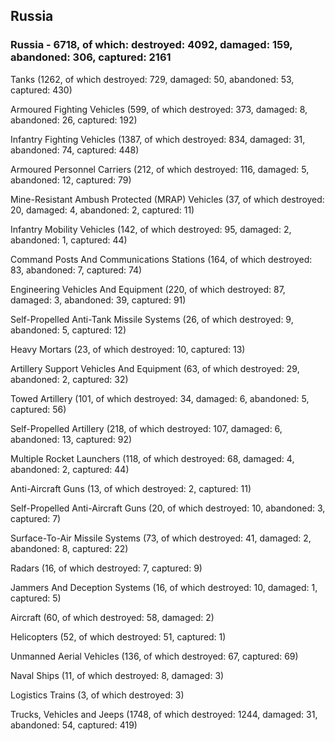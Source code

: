 
 
 ## Russia
 
 ### Russia - 6718, of which: destroyed: 4092, damaged: 159, abandoned: 306, captured: 2161

 

 

 Tanks (1262, of which destroyed: 729, damaged: 50, abandoned: 53, captured: 430)

 Armoured Fighting Vehicles (599, of which destroyed: 373, damaged: 8, abandoned: 26, captured: 192)

 Infantry Fighting Vehicles (1387, of which destroyed: 834, damaged: 31, abandoned: 74, captured: 448)

 Armoured Personnel Carriers (212, of which destroyed: 116, damaged: 5, abandoned: 12, captured: 79)

 Mine-Resistant Ambush Protected (MRAP) Vehicles (37, of which destroyed: 20, damaged: 4, abandoned: 2, captured: 11)

 Infantry Mobility Vehicles (142, of which destroyed: 95, damaged: 2, abandoned: 1, captured: 44)

 Command Posts And Communications Stations (164, of which destroyed: 83, abandoned: 7, captured: 74)

 Engineering Vehicles And Equipment (220, of which destroyed: 87, damaged: 3, abandoned: 39, captured: 91)

 Self-Propelled Anti-Tank Missile Systems (26, of which destroyed: 9, abandoned: 5, captured: 12)

 Heavy Mortars (23, of which destroyed: 10, captured: 13)

 Artillery Support Vehicles And Equipment (63, of which destroyed: 29, abandoned: 2, captured: 32)

 Towed Artillery (101, of which destroyed: 34, damaged: 6, abandoned: 5, captured: 56)

 Self-Propelled Artillery (218, of which destroyed: 107, damaged: 6, abandoned: 13, captured: 92)

 Multiple Rocket Launchers (118, of which destroyed: 68, damaged: 4, abandoned: 2, captured: 44)

 Anti-Aircraft Guns (13, of which destroyed: 2, captured: 11)

 Self-Propelled Anti-Aircraft Guns (20, of which destroyed: 10, abandoned: 3, captured: 7)

 Surface-To-Air Missile Systems (73, of which destroyed: 41, damaged: 2, abandoned: 8, captured: 22)

 Radars (16, of which destroyed: 7, captured: 9)

 Jammers And Deception Systems (16, of which destroyed: 10, damaged: 1, captured: 5)

 Aircraft (60, of which destroyed: 58, damaged: 2)

 Helicopters (52, of which destroyed: 51, captured: 1)

 Unmanned Aerial Vehicles (136, of which destroyed: 67, captured: 69)

 Naval Ships (11, of which destroyed: 8, damaged: 3)

 Logistics Trains (3, of which destroyed: 3)

 Trucks, Vehicles and Jeeps (1748, of which destroyed: 1244, damaged: 31, abandoned: 54, captured: 419)

